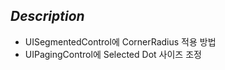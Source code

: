 
## _Description_

- UISegmentedControl에 CornerRadius 적용 방법 
- UIPagingControl에 Selected Dot 사이즈 조정 
